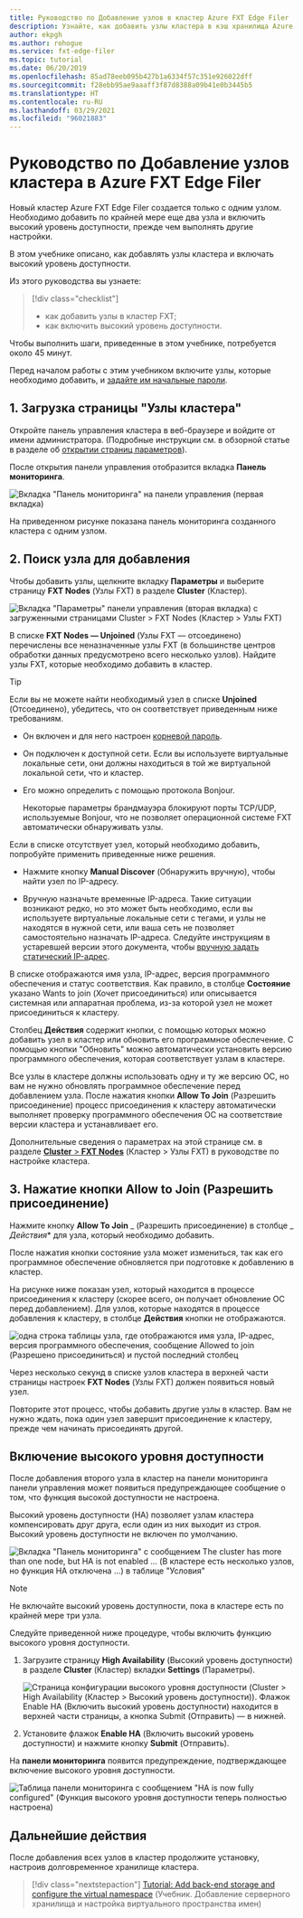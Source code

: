 ```yaml
---
title: Руководство по Добавление узлов в кластер Azure FXT Edge Filer
description: Узнайте, как добавить узлы кластера в кэш хранилища Azure FXT Edge Filer и включить высокий уровень доступности.
author: ekpgh
ms.author: rohogue
ms.service: fxt-edge-filer
ms.topic: tutorial
ms.date: 06/20/2019
ms.openlocfilehash: 85ad78eeb095b427b1a6334f57c351e926022dff
ms.sourcegitcommit: f28ebb95ae9aaaff3f87d8388a09b41e0b3445b5
ms.translationtype: HT
ms.contentlocale: ru-RU
ms.lasthandoff: 03/29/2021
ms.locfileid: "96021883"
---
```

# <a name="tutorial-add-cluster-nodes-to-an-azure-fxt-edge-filer-cluster"></a>Руководство по Добавление узлов кластера в Azure FXT Edge Filer

Новый кластер Azure FXT Edge Filer создается только с одним узлом. Необходимо добавить по крайней мере еще два узла и включить высокий уровень доступности, прежде чем выполнять другие настройки.

В этом учебнике описано, как добавлять узлы кластера и включать высокий уровень доступности.

Из этого руководства вы узнаете:

> [!div class="checklist"]
>
> * как добавить узлы в кластер FXT;
> * как включить высокий уровень доступности.

Чтобы выполнить шаги, приведенные в этом учебнике, потребуется около 45 минут.

Перед началом работы с этим учебником включите узлы, которые необходимо добавить, и [задайте им начальные пароли](fxt-node-password.md).

## <a name="1-load-the-cluster-nodes-page"></a>1. Загрузка страницы "Узлы кластера"

Откройте панель управления кластера в веб-браузере и войдите от имени администратора. (Подробные инструкции см. в обзорной статье в разделе об [открытии страниц параметров](fxt-cluster-create.md#open-the-settings-pages)).

После открытия панели управления отобразится вкладка **Панель мониторинга**. 

![Вкладка "Панель мониторинга" на панели управления (первая вкладка)](media/fxt-cluster-config/dashboard-1-node.png)

На приведенном рисунке показана панель мониторинга созданного кластера с одним узлом.

## <a name="2-locate-the-node-to-add"></a>2. Поиск узла для добавления

Чтобы добавить узлы, щелкните вкладку **Параметры** и выберите страницу **FXT Nodes** (Узлы FXT) в разделе **Cluster** (Кластер).

![Вкладка "Параметры" панели управления (вторая вкладка) с загруженными страницами Cluster > FXT Nodes (Кластер > Узлы FXT)](media/fxt-cluster-config/settings-fxt-nodes.png)

В списке **FXT Nodes — Unjoined** (Узлы FXT — отсоединено) перечислены все неназначенные узлы FXT (в большинстве центров обработки данных предусмотрено всего несколько узлов). Найдите узлы FXT, которые необходимо добавить в кластер.

> [!Tip]
> Если вы не можете найти необходимый узел в списке **Unjoined** (Отсоединено), убедитесь, что он соответствует приведенным ниже требованиям.
>
> * Он включен и для него настроен [корневой пароль](fxt-node-password.md).
> * Он подключен к доступной сети. Если вы используете виртуальные локальные сети, они должны находиться в той же виртуальной локальной сети, что и кластер.
> * Его можно определить с помощью протокола Bonjour.
>
>   Некоторые параметры брандмауэра блокируют порты TCP/UDP, используемые Bonjour, что не позволяет операционной системе FXT автоматически обнаруживать узлы.
>
> Если в списке отсутствует узел, который необходимо добавить, попробуйте применить приведенные ниже решения.
>
> * Нажмите кнопку **Manual Discover** (Обнаружить вручную), чтобы найти узел по IP-адресу.
>
> * Вручную назначьте временные IP-адреса. Такие ситуации возникают редко, но это может быть необходимо, если вы используете виртуальные локальные сети с тегами, и узлы не находятся в нужной сети, или ваша сеть не позволяет самостоятельно назначать IP-адреса. Следуйте инструкциям в устаревшей версии этого документа, чтобы [вручную задать статический IP-адрес](https://azure.github.io/Avere/legacy/create_cluster/4_8/html/static_ip.html).

В списке отображаются имя узла, IP-адрес, версия программного обеспечения и статус соответствия. Как правило, в столбце **Состояние** указано Wants to join (Хочет присоединиться) или описывается системная или аппаратная проблема, из-за которой узел не может присоединиться к кластеру.

Столбец **Действия** содержит кнопки, с помощью которых можно добавить узел в кластер или обновить его программное обеспечение. С помощью кнопки "Обновить" можно автоматически установить версию программного обеспечения, которая соответствует узлам в кластере.

Все узлы в кластере должны использовать одну и ту же версию ОС, но вам не нужно обновлять программное обеспечение перед добавлением узла. После нажатия кнопки **Allow To Join** (Разрешить присоединение) процесс присоединения к кластеру автоматически выполняет проверку программного обеспечения ОС на соответствие версии кластера и устанавливает его.

Дополнительные сведения о параметрах на этой странице см. в разделе [**Cluster** > **FXT Nodes**](https://azure.github.io/Avere/legacy/ops_guide/4_7/html/gui_fxt_nodes.html) (Кластер > Узлы FXT) в руководстве по настройке кластера.

## <a name="3-click-the-allow-to-join-button"></a>3. Нажатие кнопки Allow to Join (Разрешить присоединение)

Нажмите кнопку **Allow To Join** _ (Разрешить присоединение) в столбце _ *Действия** для узла, который необходимо добавить.

После нажатия кнопки состояние узла может измениться, так как его программное обеспечение обновляется при подготовке к добавлению в кластер.

На рисунке ниже показан узел, который находится в процессе присоединения к кластеру (скорее всего, он получает обновление ОС перед добавлением). Для узлов, которые находятся в процессе добавления к кластеру, в столбце **Действия** кнопки не отображаются.

![одна строка таблицы узла, где отображаются имя узла, IP-адрес, версия программного обеспечения, сообщение Allowed to join (Разрешено присоединиться) и пустой последний столбец](media/fxt-cluster-config/node-join-in-process.png)

Через несколько секунд в списке узлов кластера в верхней части страницы настроек **FXT Nodes** (Узлы FXT) должен появиться новый узел.

Повторите этот процесс, чтобы добавить другие узлы в кластер. Вам не нужно ждать, пока один узел завершит присоединение к кластеру, прежде чем начинать присоединять другой.

## <a name="enable-high-availability"></a>Включение высокого уровня доступности

После добавления второго узла в кластер на панели мониторинга панели управления может появиться предупреждающее сообщение о том, что функция высокой доступности не настроена.

Высокий уровень доступности (HA) позволяет узлам кластера компенсировать друг друга, если один из них выходит из строя. Высокий уровень доступности не включен по умолчанию.

![Вкладка "Панель мониторинга" с сообщением The cluster has more than one node, but HA is not enabled ... (В кластере есть несколько узлов, но функция HA отключена ...) в таблице "Условия"](media/fxt-cluster-config/no-ha-2-nodes.png)

> [!Note]
> Не включайте высокий уровень доступности, пока в кластере есть по крайней мере три узла.

Следуйте приведенной ниже процедуре, чтобы включить функцию высокого уровня доступности.

1. Загрузите страницу **High Availability** (Высокий уровень доступности) в разделе **Cluster** (Кластер) вкладки **Settings** (Параметры).

   ![Страница конфигурации высокого уровня доступности (Cluster > High Availability (Кластер > Высокий уровень доступности)). Флажок Enable HA (Включить высокий уровень доступности) находится в верхней части страницы, а кнопка Submit (Отправить) — в нижней.](media/fxt-cluster-config/enable-ha.png)

2. Установите флажок **Enable HA** (Включить высокий уровень доступности) и нажмите кнопку **Submit** (Отправить).

На **панели мониторинга** появится предупреждение, подтверждающее включение высокого уровня доступности.

![Таблица панели мониторинга с сообщением "HA is now fully configured" (Функция высокого уровня доступности теперь полностью настроена)](media/fxt-cluster-config/ha-configured-alert.png)

## <a name="next-steps"></a>Дальнейшие действия

После добавления всех узлов в кластер продолжите установку, настроив долговременное хранилище кластера.

> [!div class="nextstepaction"]
> [Tutorial: Add back-end storage and configure the virtual namespace](fxt-add-storage.md) (Учебник. Добавление серверного хранилища и настройка виртуального пространства имен)